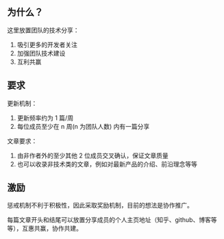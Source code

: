 ## 为什么？

这里放置团队的技术分享：

1. 吸引更多的开发者关注
2. 加强团队技术建设
3. 互利共赢

## 要求

更新机制：

1. 更新频率约为 1 篇/周
2. 每位成员至少在 n 周(n 为团队人数) 内有一篇分享

文章要求：

1. 由非作者外的至少其他 2 位成员交叉确认，保证文章质量
2. 也可以收录非技术类的文章，例如对最新产品的介绍、前沿理念等等

## 激励

惩戒机制不利于积极性，因此采取奖励机制，目前的想法是协作推广。

每篇文章开头和结尾可以放置分享成员的个人主页地址（知乎、github、博客等等），互惠共赢，协作共建。
